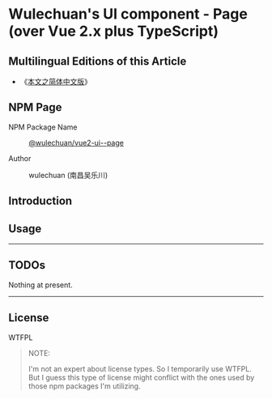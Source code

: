 # Wulechuan's UI component - Page (over Vue 2.x plus TypeScript)

<link rel="stylesheet" href="../node_modules/@wulechuan/css-stylus-markdown-themes/dist/css/wulechuan-styles-for-html-via-markdown--vscode.default.min.css">


## Multilingual Editions of this Article

- 《[本文之简体中文版](../ReadMe.md)》




## NPM Page

<dl>
<dt>NPM Package Name</dt>
<dd>

[@wulechuan/vue2-ui--page](https://www.npmjs.com/package/@wulechuan/vue2-ui--page)

</dd>
<dt>Author</dt>
<dd><p>wulechuan (南昌吴乐川)</p></dd>
</dl>





## Introduction




## Usage




---

## TODOs

Nothing at present.



---

## License

WTFPL

> NOTE:
>
> I'm not an expert about license types. So I temporarily use WTFPL. But I guess this type of license might conflict with the ones used by those npm packages I'm utilizing.

